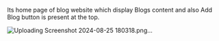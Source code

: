Its home page of blog website which display Blogs content and also Add Blog button is present at the top.

![Uploading Screenshot 2024-08-25 180318.png…]()
